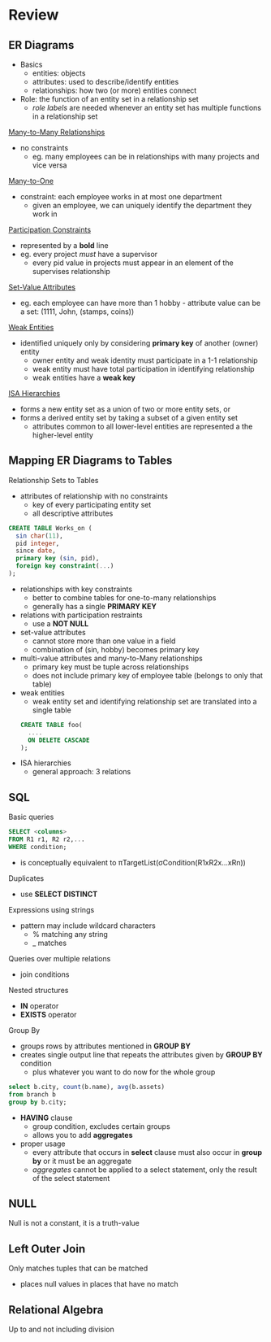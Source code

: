 # Review
## ER Diagrams
  - Basics
    - entities: objects
    - attributes: used to describe/identify entities
    - relationships: how two (or more) entities connect
  - Role: the function of an entity set in a relationship set
    - *role labels* are needed whenever an entity set has multiple functions in a relationship set

[Many-to-Many Relationships](https://github.com/sdlarsen1/CMPUT291/blob/master/images/many-to-many.png)
  - no constraints
    - eg. many employees can be in relationships with many projects and vice versa

[Many-to-One](https://github.com/sdlarsen1/CMPUT291/blob/master/images/many-to-one.png)
  - constraint: each employee works in at most one department
    - given an employee, we can uniquely identify the department they work in

[Participation Constraints](https://github.com/sdlarsen1/CMPUT291/blob/master/images/participation.png)
  - represented by a **bold** line
  - eg. every project *must* have a supervisor
    - every pid value in projects must appear in an element of the supervises relationship

[Set-Value Attributes](https://github.com/sdlarsen1/CMPUT291/blob/master/images/set-value.png)
  -  eg. each employee can have more than 1 hobby
    - attribute value can be a set: (1111, John, (stamps, coins))

[Weak Entities](https://github.com/sdlarsen1/CMPUT291/blob/master/images/weakentity.png)
  - identified uniquely only by considering **primary key** of another (owner) entity
    - owner entity and weak identity must participate in a 1-1 relationship
    - weak entity must have total participation in identifying relationship
    - weak entities have a **weak key**

[ISA Hierarchies](https://github.com/sdlarsen1/CMPUT291/blob/master/images/isa.png)
  - forms a new entity set as a union of two or more entity sets, or
  - forms a derived entity set by taking a subset of a given entity set
    - attributes common to all lower-level entities are represented a the higher-level entity

## Mapping ER Diagrams to Tables
Relationship Sets to Tables
  - attributes of relationship with no constraints
    - key of every participating entity set
    - all descriptive attributes
  ```sql
  CREATE TABLE Works_on (
    sin char(11),
    pid integer,
    since date,
    primary key (sin, pid),
    foreign key constraint(...)
  );
  ```
  - relationships with key constraints
    - better to combine tables for one-to-many relationships
    - generally has a single **PRIMARY KEY**
  - relations with participation restraints
    - use a **NOT NULL**    
  - set-value attributes
    - cannot store more than one value in a field
    - combination of (sin, hobby) becomes primary key        
  - multi-value attributes and many-to-Many relationships
    - primary key must be tuple across relationships
    - does not include primary key of employee table (belongs to only that table)
  - weak entities
    - weak entity set and identifying relationship set are translated into a single table
    ```sql
    CREATE TABLE foo(
      ....
      ON DELETE CASCADE
    );
    ```
  - ISA hierarchies
    - general approach: 3 relations

## SQL
Basic queries
  ```sql
  SELECT <columns>
  FROM R1 r1, R2 r2,...
  WHERE condition;
  ```
  - is conceptually equivalent to
      πTargetList(σCondition(R1xR2x...xRn))

Duplicates
  - use **SELECT DISTINCT**

Expressions using strings
  - pattern may include wildcard characters
    - % matching any string
    - _ matches

Queries over multiple relations
  - join conditions

Nested structures
  - **IN** operator
  - **EXISTS** operator

Group By
  - groups rows by attributes mentioned in **GROUP BY**
  - creates single output line that repeats the attributes given by **GROUP BY** condition
    - plus whatever you want to do now for the whole group
  ```sql
  select b.city, count(b.name), avg(b.assets)
  from branch b
  group by b.city;
  ```
  - **HAVING** clause
    - group condition, excludes certain groups
    - allows you to add **aggregates**
  - proper usage
    - every attribute that occurs in **select** clause must also occur in **group by** or it must be an aggregate
    - *aggregates* cannot be applied to a select statement, only the result of the select statement

## NULL
Null is not a constant, it is a truth-value

## Left Outer Join
Only matches tuples that can be matched
  - places null values in places that have no match

## Relational Algebra
Up to and not including division
